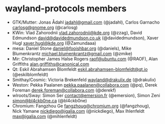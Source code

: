 # wayland-protocols members

- GTK/Mutter: Jonas Ådahl <jadahl@gmail.com> (@jadahl),
  Carlos Garnacho <carlosg@gnome.org> (@carlosg)
- KWin: Vlad Zahorodnii <vlad.zahorodnii@kde.org> (@zzag),
  David Edmundson <david@davidedmundson.co.uk> (@davidedmundson),
  Xaver Hugl <xaver.hugl@kde.org> (@Zamundaaa)
- mesa: Daniel Stone <daniel@fooishbar.org> (@daniels),
  Mike Blumenkrantz <michael.blumenkrantz@gmail.com> (@zmike)
- Mir: Christopher James Halse Rogers <raof@ubuntu.com> (@RAOF),
  Alan Griffiths <alan.griffiths@canonical.com>
- Qt: Eskil Abrahamsen Blomfeldt <eskil.abrahamsen-blomfeldt@qt.io>
  (@eskilblomfeldt)
- Smithay/Cosmic: Victoria Brekenfeld <wayland@drakulix.de> (@drakulix)
- Weston: Pekka Paalanen <pekka.paalanen@collabora.com> (@pq),
  Derek Foreman <derek.foreman@collabora.com> (@derekf)
- wlroots/Sway: Simon Ser <contact@emersion.fr> (@emersion),
  Simon Zeni <simon@bl4ckb0ne.ca> (@bl4ckb0ne)
- Chromium: Fangzhou Ge <fangzhoug@chromium.org> (@fangzhoug),
  Nick Yamane <nickdiego@igalia.com> (@nickdiego),
  Max Ihlenfeldt <max@igalia.com> (@mihlenfeldt)
